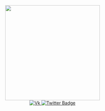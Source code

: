 <div id="header" align="center">
  <img src="https://media.giphy.com/media/JPsyY8SZ04BqHv3Rol/giphy.gif" width="300"/>
</div>

<div id="badges" align="center">
  <a href="https://vk.com/mrgalusik">
    <img src="https://img.shields.io/badge/Vk-blue?style=for-the-badge&logo=Vk&logoColor=white" alt="Vk"/>
  </a>
  <a href="your-twitter-URL">
    <img src="https://img.shields.io/badge/Telegram-blue?style=for-the-badge&logo=Telegram&logoColor=white" alt="Twitter Badge"/>
  </a>
  <div>
    <img src="https://komarev.com/ghpvc/?username=MrArtga03&style=flat-square&color=green" alt=""/>
  </div>
</div>

<!--
**MrArtga03/MrArtga03** is a ✨ _special_ ✨ repository because its `README.md` (this file) appears on your GitHub profile.

Here are some ideas to get you started:

- 🔭 I’m currently working on ...
- 🌱 I’m currently learning ...
- 👯 I’m looking to collaborate on ...
- 🤔 I’m looking for help with ...
- 💬 Ask me about ...
- 📫 How to reach me: ...
- 😄 Pronouns: ...
- ⚡ Fun fact: ...
-->
